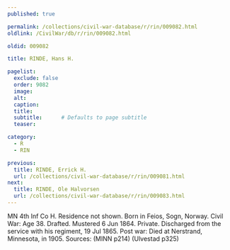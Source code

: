 ```yaml
---
published: true

permalink: /collections/civil-war-database/r/rin/009082.html
oldlink: /CivilWar/db/r/rin/009082.html

oldid: 009082

title: RINDE, Hans H.

pagelist:
  exclude: false
  order: 9082
  image: 
  alt:
  caption:
  title:
  subtitle:      # Defaults to page subtitle
  teaser:

category: 
  - R 
  - RIN

previous:
  title: RINDE, Errick H.
  url: /collections/civil-war-database/r/rin/009081.html  
next:
  title: RINDE, Ole Halvorsen
  url: /collections/civil-war-database/r/rin/009083.html   
---
```

MN 4th Inf Co H. Residence not shown. Born in Feios, Sogn, Norway. Civil War: Age 38. Drafted. Mustered 6 Jun 1864. Private. Discharged from the service with his regiment, 19 Jul 1865. Post war: Died at Nerstrand, Minnesota, in 1905. Sources: (MINN p214) (Ulvestad p325)